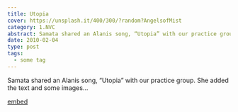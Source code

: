 ```yaml
---
title: Utopia
cover: https://unsplash.it/400/300/?random?AngelsofMist
category: 1.NVC
abstract: Samata shared an Alanis song, “Utopia” with our practice group. She added the text and some images…
date: 2010-02-04
type: post
tags:
  - some tag
---
```


Samata shared an Alanis song, “Utopia” with our practice group. She added the text and some images…

[embed](https://www.youtube.com/watch?v=kQ6rQfKoOuY)

